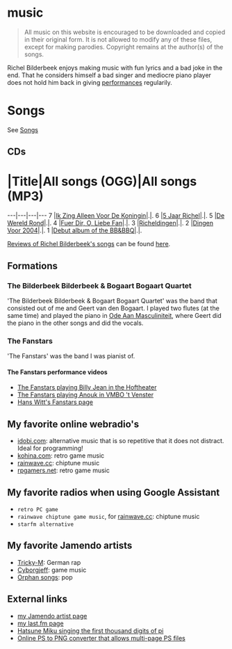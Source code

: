 # music

> All music on this website is encouraged 
> to be downloaded and copied in their original form.
> It is not allowed to modify any of these files, except
> for making parodies. 
> Copyright remains at the author(s) of the songs.

Richel Bilderbeek enjoys making music with fun lyrics 
and a bad joke in the end. That he considers himself 
a bad singer and mediocre piano player does not hold him back
in giving [performances](https://github.com/richelbilderbeek/performances) 
regularily.

# Songs

See [Songs](songs/README.md)

## CDs

#  |Title|All songs (OGG)|All songs (MP3)
---|---|---|---
7  |[Ik Zing Alleen Voor De Koningin](https://github.com/richelbilderbeek/IkZingAlleenVoorDeKoningin)|.|.
6  |[5 Jaar Richel](https://github.com/richelbilderbeek/VijfJaarRichel)|.|.
5  |[De Wereld Rond](https://github.com/richelbilderbeek/DeWereldRond)|.|.
4  |[Fuer Dir, O, Liebe Fan](https://github.com/richelbilderbeek/FuerDirOLiebeFan)|.|.
3  |[Richeldingen](https://github.com/richelbilderbeek/Richeldingen)|.|.
2  |[Dingen Voor 2004](https://github.com/richelbilderbeek/DingenVoor2004)|.|.
1  |[Debut album of the BB&BBQ](https://github.com/richelbilderbeek/Quartet)|.|.

[Reviews of Richel Bilderbeek's songs](https://github.com/richelbilderbeek/RichelBilderbeekReviews)
can be found [here](https://github.com/richelbilderbeek/RichelBilderbeekReviews).

## Formations

### The Bilderbeek Bilderbeek & Bogaart Bogaart Quartet

'The Bilderbeek Bilderbeek & Bogaart Bogaart Quartet' was the band 
that consisted out of me and Geert van den Bogaart. I played 
two flutes (at the same time) and played the piano 
in [Ode Aan Masculiniteit](03_ode_aan_masculiniteit.md), where
Geert did the piano in the other songs and did the vocals.

### The Fanstars

'The Fanstars' was the band I was pianist of.

#### The Fanstars performance videos

 * [The Fanstars playing Billy Jean in the Hoftheater](http://www.youtube.com/watch?v=EgAmhJSabLo)
 * [The Fanstars playing Anouk in VMBO 't Venster](http://www.youtube.com/watch?v=4idyFARjbeQ)
 * [Hans Witt's Fanstars page](http://home.kpn.nl/hanswitt/fanstars/index.htm)

## My favorite online webradio's

 * [idobi.com](http://idobi.com): alternative music that is so repetitive that it does not distract. Ideal for programming!
 * [kohina.com](http://www.kohina.com/): retro game music
 * [rainwave.cc](https://rainwave.cc/chiptune): chiptune music
 * [rpgamers.net](http://www.rpgamers.net/radio): retro game music

## My favorite radios when using Google Assistant

 * `retro PC game`
 * `rainwave chiptune game music`, for [rainwave.cc](https://rainwave.cc/chiptune): chiptune music
 * `starfm alternative`

## My favorite Jamendo artists

 * [Tricky-M](http://www.trickym.de.tl): German rap
 * [Cyborgjeff](http://www.studio-quena.be/cyborgjeff/blog): game music
 * [Orphan songs](http://www.orphansongs.com): pop

## External links

 * [my Jamendo artist page](https://www.jamendo.com/artist/367809/richel-bilderbeek)
 * [my last.fm page](http://www.last.fm/music/Richel+Bilderbeek)
 * [Hatsune Miku singing the first thousand digits of pi](https://www.youtube.com/watch?v=TRR0H5NNfKs)
 * [Online PS to PNG converter that allows multi-page PS files](https://www.imageconvert.org/ps-to-png)
